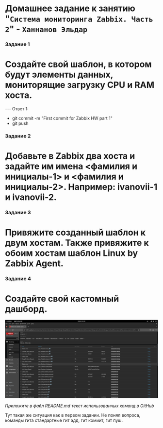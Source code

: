# Домашнее задание к занятию "`Система мониторинга Zabbix. Часть 2`" - `Ханнанов Эльдар`


### Задание 1

# Создайте свой шаблон, в котором будут элементы данных, мониторящие загрузку CPU и RAM хоста.

--- Ответ 1:  
* git commit -m "First commit for Zabbix HW part 1"
* git push

### Задание 2

# Добавьте в Zabbix два хоста и задайте им имена <фамилия и инициалы-1> и <фамилия и инициалы-2>. Например: ivanovii-1 и ivanovii-2.

### Задание 3

# Привяжите созданный шаблон к двум хостам. Также привяжите к обоим хостам шаблон Linux by Zabbix Agent.

### Задание 4

# Создайте свой кастомный дашборд.





![Скриншот разедла Мониторинг](https://github.com/eldarkhan/eldar_khannanov_hw/blob/main/img/Eldar-zabbix-hw1-scr-4.png)

*Приложите в файл README.md текст использованных команд в GitHub*

Тут такая же ситуация как в первом задании. Не понял вопроса, команды гита стандартные гит эдд, гит комиит, гит пуш.

